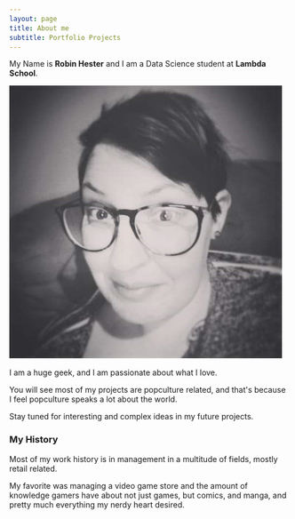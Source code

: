 ```yaml
---
layout: page
title: About me
subtitle: Portfolio Projects
---
```


My Name is **Robin Hester** and I am a Data Science student at **Lambda School**. 

![myimage](https://github.com/robinhester/robinhester.github.io/blob/master/img/FB_IMG_1582223907900.png?raw=true)

I am a huge geek, and I am passionate about what I love. 

You will see most of my projects are popculture related, and that's because I feel popculture speaks a lot about the world.

Stay tuned for interesting and complex ideas in my future projects. 

### My History

Most of my work history is in management in a multitude of fields, mostly retail related. 

My favorite was managing a video game store and the amount of knowledge gamers have about not just games, but comics, and 
manga, and pretty much everything my nerdy heart desired. 




